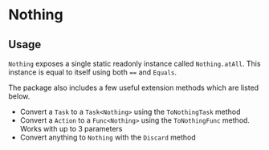 ﻿# Nothing

## Usage

`Nothing` exposes a single static readonly instance called `Nothing.atAll`. This
instance is equal to itself using both `==` and `Equals`.

The package also includes a few useful extension methods which are listed below.

- Convert a `Task` to a `Task<Nothing>` using the `ToNothingTask` method
- Convert a `Action` to a `Func<Nothing>` using the `ToNothingFunc` method.
  Works with up to 3 parameters
- Convert anything to `Nothing` with the `Discard` method